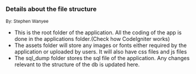<h3>Details about the file structure</h3> <small>By: Stephen Wanyee</small>
<ul>
<li>This is the root folder of the application. All the coding of the app is done in the applications folder.(Check how CodeIgniter works)</li>
<li>The assets folder will store any images or fonts either required by the application or uploaded by users. It will also have css files and js files</li>
 <li>The sql_dump folder stores the sql file of the application. Any changes relevant to the structure of the db is updated here.</li>
 </ul>
